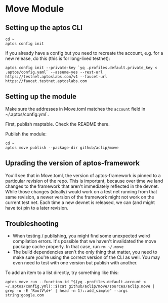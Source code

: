 # Move Module

## Setting up the aptos CLI
```
cd ~
aptos config init
```

If you already have a config but you need to recreate the account, e.g. for a new release, do this (this is for long-lived testnet):
```
aptos config init --private-key `yq .profiles.default.private_key < .aptos/config.yaml` --assume-yes --rest-url https://testnet.aptoslabs.com/v1 --faucet-url https://faucet.testnet.aptoslabs.com
```

## Setting up the module
Make sure the addresses in Move.toml matches the `account` field in ~/.aptos/config.yml`.

First, publish maptable. Check the README there.

Publish the module:
```
cd ~
aptos move publish --package-dir github/aclip/move
```

## Uprading the version of aptos-framework
You'll see that in Move.toml, the version of aptos-framework is pinned to a particular revision of the repo. This is important, because over time we land changes to the framework that aren't immediately reflected in the devnet. While those changes (ideally) would work on a test net running from that same revision, a newer version of the framework might not work on the current test net. Each time a new devnet is released, we can (and might have to) pin to a later revision.

## Troubleshooting
- When testing / publishing, you might find some unexpected weird compilation errors. It's possible that we haven't invalidated the move package cache properly. In that case, run `rm ~/.move`
- The build dependencies aren't the only thing that matter, you need to make sure you're using the correct version of the CLI as well. You may even need to test with one version but publish with another.

To add an item to a list directly, try something like this:
```
aptos move run --function-id "$(yq .profiles.default.account < ~/.aptos/config.yml)::$(cat github/aclip/move/sources/aclip.move | grep -o -E 'RootV\d+' | head -n 1)::add_simple" --args string:google.com
```
